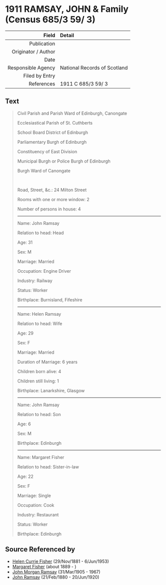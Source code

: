 ﻿---
layout: page
permalink: /sources/s80253704
---

# 1911 RAMSAY, JOHN & Family (Census 685/3 59/ 3)

Field | Detail
---:|:---
Publication | 
Originator / Author | 
Date | 
Responsible Agency | National Records of Scotland
Filed by Entry | 
References | 1911 C 685/3 59/ 3

## Text

> Civil Parish and Parish Ward of Edinburgh, Canongate
>
> Ecclesiastical Parish of St. Cuthberts
>
> School Board District of Edinburgh
>
> Parliamentary Burgh of Edinburgh
>
> Constituency of East Division
>
> Municipal Burgh or Police Burgh of Edinburgh
>
> Burgh Ward of Canongate
>
> <br/>
>
> Road, Street, &c.: 24 Milton Street
>
> Rooms with one or more window: 2
>
> Number of persons in house: 4
>
> ---
>
> Name: John Ramsay
>
> Relation to head: Head
>
> Age: 31
>
> Sex: M
>
> Marriage: Married
>
> Occupation: Engine Driver
>
> Industry: Railway
>
> Status: Worker
>
> Birthplace: Burnisland, Fifeshire
>
> ---
>
> Name: Helen Ramsay
>
> Relation to head: Wife
>
> Age: 29
>
> Sex: F
>
> Marriage: Married
>
> Duration of Marriage: 6 years
>
> Children born alive: 4
>
> Children still living: 1
>
> Birthplace: Lanarkshire, Glasgow
>
> ---
>
> Name: John Ramsay
>
> Relation to head: Son
>
> Age: 6
>
> Sex: M
>
> Birthplace: Edinburgh
>
> ---
>
> Name: Margaret Fisher
>
> Relation to head: Sister-in-law
>
> Age: 22
>
> Sex: F
>
> Marriage: Single
>
> Occupation: Cook
>
> Industry: Restaurant
>
> Status: Worker
>
> Birthplace: Edinburgh
>

## Source Referenced by

* [Helen Currie Fisher](../people/@18426904@-helen-currie-fisher-b1881-11-29-d1953-6-6.md) (29/Nov/1881 - 6/Jun/1953)
* [Margaret Fisher](../people/@21244212@-margaret-fisher-b1889-d.md) (about 1889 - )
* [John Morgan Ramsay](../people/@55070438@-john-morgan-ramsay-b1905-3-31-d1967.md) (31/Mar/1905 - 1967)
* [John Ramsay](../people/@64225415@-john-ramsay-b1880-2-21-d1920-6-20.md) (21/Feb/1880 - 20/Jun/1920)
